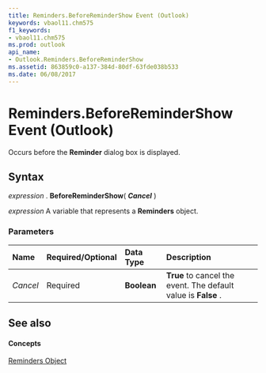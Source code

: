 ```yaml
---
title: Reminders.BeforeReminderShow Event (Outlook)
keywords: vbaol11.chm575
f1_keywords:
- vbaol11.chm575
ms.prod: outlook
api_name:
- Outlook.Reminders.BeforeReminderShow
ms.assetid: 863859c0-a137-384d-80df-63fde038b533
ms.date: 06/08/2017
---
```



# Reminders.BeforeReminderShow Event (Outlook)

Occurs before the  **Reminder** dialog box is displayed.


## Syntax

 _expression_ . **BeforeReminderShow**( **_Cancel_** )

 _expression_ A variable that represents a **Reminders** object.


### Parameters



|**Name**|**Required/Optional**|**Data Type**|**Description**|
|:-----|:-----|:-----|:-----|
| _Cancel_|Required| **Boolean**| **True** to cancel the event. The default value is **False** .|

## See also


#### Concepts


[Reminders Object](reminders-object-outlook.md)

